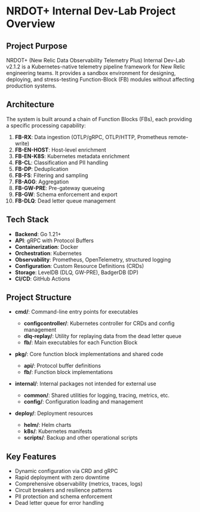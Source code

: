 # NRDOT+ Internal Dev-Lab Project Overview

## Project Purpose

NRDOT+ (New Relic Data Observability Telemetry Plus) Internal Dev-Lab v2.1.2 is a Kubernetes-native telemetry pipeline framework for New Relic engineering teams. It provides a sandbox environment for designing, deploying, and stress-testing Function-Block (FB) modules without affecting production systems.

## Architecture

The system is built around a chain of Function Blocks (FBs), each providing a specific processing capability:

1. **FB-RX**: Data ingestion (OTLP/gRPC, OTLP/HTTP, Prometheus remote-write)
2. **FB-EN-HOST**: Host-level enrichment
3. **FB-EN-K8S**: Kubernetes metadata enrichment
4. **FB-CL**: Classification and PII handling
5. **FB-DP**: Deduplication
6. **FB-FS**: Filtering and sampling
7. **FB-AGG**: Aggregation
8. **FB-GW-PRE**: Pre-gateway queueing
9. **FB-GW**: Schema enforcement and export
10. **FB-DLQ**: Dead letter queue management

## Tech Stack

- **Backend**: Go 1.21+
- **API**: gRPC with Protocol Buffers
- **Containerization**: Docker
- **Orchestration**: Kubernetes
- **Observability**: Prometheus, OpenTelemetry, structured logging
- **Configuration**: Custom Resource Definitions (CRDs)
- **Storage**: LevelDB (DLQ, GW-PRE), BadgerDB (DP)
- **CI/CD**: GitHub Actions

## Project Structure

- **cmd/**: Command-line entry points for executables
  - **configcontroller/**: Kubernetes controller for CRDs and config management
  - **dlq-replay/**: Utility for replaying data from the dead letter queue
  - **fb/**: Main executables for each Function Block

- **pkg/**: Core function block implementations and shared code
  - **api/**: Protocol buffer definitions
  - **fb/**: Function block implementations

- **internal/**: Internal packages not intended for external use
  - **common/**: Shared utilities for logging, tracing, metrics, etc.
  - **config/**: Configuration loading and management

- **deploy/**: Deployment resources
  - **helm/**: Helm charts
  - **k8s/**: Kubernetes manifests
  - **scripts/**: Backup and other operational scripts

## Key Features

- Dynamic configuration via CRD and gRPC
- Rapid deployment with zero downtime
- Comprehensive observability (metrics, traces, logs)
- Circuit breakers and resilience patterns
- PII protection and schema enforcement
- Dead letter queue for error handling
